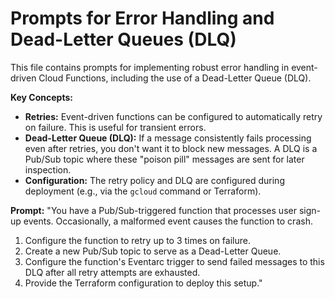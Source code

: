 # Prompts for Error Handling and Dead-Letter Queues (DLQ)

This file contains prompts for implementing robust error handling in event-driven Cloud Functions, including the use of a Dead-Letter Queue (DLQ).

**Key Concepts:**
- **Retries:** Event-driven functions can be configured to automatically retry on failure. This is useful for transient errors.
- **Dead-Letter Queue (DLQ):** If a message consistently fails processing even after retries, you don't want it to block new messages. A DLQ is a Pub/Sub topic where these "poison pill" messages are sent for later inspection.
- **Configuration:** The retry policy and DLQ are configured during deployment (e.g., via the `gcloud` command or Terraform).

**Prompt:**
"You have a Pub/Sub-triggered function that processes user sign-up events. Occasionally, a malformed event causes the function to crash.
1. Configure the function to retry up to 3 times on failure.
2. Create a new Pub/Sub topic to serve as a Dead-Letter Queue.
3. Configure the function's Eventarc trigger to send failed messages to this DLQ after all retry attempts are exhausted.
4. Provide the Terraform configuration to deploy this setup."